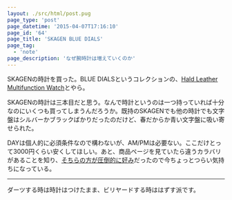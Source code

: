 ```yaml
---
layout: ./src/html/post.pug
page_type: 'post'
page_datetime: '2015-04-07T17:16:10'
page_id: '64'
page_title: 'SKAGEN BLUE DIALS'
page_tag:
  - 'note'
page_description: 'なぜ腕時計は増えていくのか'
---
```

SKAGENの時計を買った。BLUE DIALSというコレクションの、[Hald Leather Multifunction Watch](http://www.skagen.com/us/en/hidden-arrays/blue-dials.html)とやら。

SKAGENの時計は三本目だと思う。なんで時計というのは一つ持っていれば十分なのにいくつも買ってしまうんだろうか。既持のSKAGENでも他の時計でも文字盤はシルバーかブラックばかりだったのだけど、春だからか青い文字盤に吸い寄せられた。

DAYは個人的に必須条件なので構わないが、AM/PMは必要ない。ここだけとって3000円くらい安くしてほしい。あと、商品ページを見ていたら違うカラバリがあることを知り、[そちらの方が圧倒的に好み](http://www.skagen.com/us/en/hidden-arrays/blue-dials/hald-leather-multifunction-watch-pdpskw6169p.html?referer=productlisting)だったので今ちょっとつらい気持ちになっている。

---

ダーツする時は時計はつけたまま、ビリヤードする時ははずす派です。
